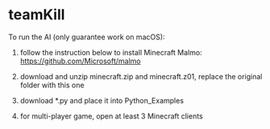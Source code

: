 # teamKill

To run the AI (only guarantee work on macOS):

1. follow the instruction below to install Minecraft Malmo:
  https://github.com/Microsoft/malmo
 
2. download and unzip minecraft.zip and minecraft.z01, replace the original folder with this one

3. download *.py and place it into Python_Examples

4. for multi-player game, open at least 3 Minecraft clients
